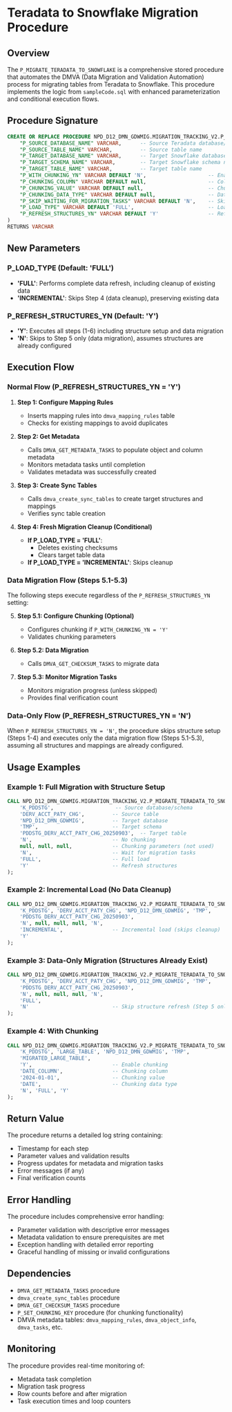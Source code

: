# Teradata to Snowflake Migration Procedure

## Overview

The `P_MIGRATE_TERADATA_TO_SNOWFLAKE` is a comprehensive stored procedure that automates the DMVA (Data Migration and Validation Automation) process for migrating tables from Teradata to Snowflake. This procedure implements the logic from `sampleCode.sql` with enhanced parameterization and conditional execution flows.

## Procedure Signature

```sql
CREATE OR REPLACE PROCEDURE NPD_D12_DMN_GDWMIG.MIGRATION_TRACKING_V2.P_MIGRATE_TERADATA_TO_SNOWFLAKE(
    "P_SOURCE_DATABASE_NAME" VARCHAR,      -- Source Teradata database/schema name
    "P_SOURCE_TABLE_NAME" VARCHAR,         -- Source table name
    "P_TARGET_DATABASE_NAME" VARCHAR,      -- Target Snowflake database name
    "P_TARGET_SCHEMA_NAME" VARCHAR,        -- Target Snowflake schema name
    "P_TARGET_TABLE_NAME" VARCHAR,         -- Target table name
    "P_WITH_CHUNKING_YN" VARCHAR DEFAULT 'N',                    -- Enable chunking (Y/N)
    "P_CHUNKING_COLUMN" VARCHAR DEFAULT null,                    -- Column for chunking
    "P_CHUNKING_VALUE" VARCHAR DEFAULT null,                     -- Chunking value
    "P_CHUNKING_DATA_TYPE" VARCHAR DEFAULT null,                 -- Data type for chunking
    "P_SKIP_WAITING_FOR_MIGRATION_TASKS" VARCHAR DEFAULT 'N',    -- Skip task monitoring (Y/N)
    "P_LOAD_TYPE" VARCHAR DEFAULT 'FULL',                        -- Load type: FULL or INCREMENTAL
    "P_REFRESH_STRUCTURES_YN" VARCHAR DEFAULT 'Y'                -- Refresh structures (Y/N)
)
RETURNS VARCHAR
```

## New Parameters

### P_LOAD_TYPE (Default: 'FULL')
- **'FULL'**: Performs complete data refresh, including cleanup of existing data
- **'INCREMENTAL'**: Skips Step 4 (data cleanup), preserving existing data

### P_REFRESH_STRUCTURES_YN (Default: 'Y')
- **'Y'**: Executes all steps (1-6) including structure setup and data migration
- **'N'**: Skips to Step 5 only (data migration), assumes structures are already configured

## Execution Flow

### Normal Flow (P_REFRESH_STRUCTURES_YN = 'Y')

1. **Step 1: Configure Mapping Rules**
   - Inserts mapping rules into `dmva_mapping_rules` table
   - Checks for existing mappings to avoid duplicates

2. **Step 2: Get Metadata**
   - Calls `DMVA_GET_METADATA_TASKS` to populate object and column metadata
   - Monitors metadata tasks until completion
   - Validates metadata was successfully created

3. **Step 3: Create Sync Tables**
   - Calls `dmva_create_sync_tables` to create target structures and mappings
   - Verifies sync table creation

4. **Step 4: Fresh Migration Cleanup (Conditional)**
   - **If P_LOAD_TYPE = 'FULL'**: 
     - Deletes existing checksums
     - Clears target table data
   - **If P_LOAD_TYPE = 'INCREMENTAL'**: Skips cleanup

### Data Migration Flow (Steps 5.1-5.3) 

The following steps execute regardless of the `P_REFRESH_STRUCTURES_YN` setting:

5. **Step 5.1: Configure Chunking (Optional)**
   - Configures chunking if `P_WITH_CHUNKING_YN = 'Y'`
   - Validates chunking parameters

6. **Step 5.2: Data Migration**
   - Calls `DMVA_GET_CHECKSUM_TASKS` to migrate data

7. **Step 5.3: Monitor Migration Tasks**
   - Monitors migration progress (unless skipped)
   - Provides final verification count

### Data-Only Flow (P_REFRESH_STRUCTURES_YN = 'N')

When `P_REFRESH_STRUCTURES_YN = 'N'`, the procedure skips structure setup (Steps 1-4) and executes only the data migration flow (Steps 5.1-5.3), assuming all structures and mappings are already configured.

## Usage Examples

### Example 1: Full Migration with Structure Setup
```sql
CALL NPD_D12_DMN_GDWMIG.MIGRATION_TRACKING_V2.P_MIGRATE_TERADATA_TO_SNOWFLAKE(
    'K_PDDSTG',                    -- Source database/schema
    'DERV_ACCT_PATY_CHG',         -- Source table
    'NPD_D12_DMN_GDWMIG',         -- Target database
    'TMP',                        -- Target schema
    'PDDSTG_DERV_ACCT_PATY_CHG_20250903',  -- Target table
    'N',                          -- No chunking
    null, null, null,             -- Chunking parameters (not used)
    'N',                          -- Wait for migration tasks
    'FULL',                       -- Full load
    'Y'                           -- Refresh structures
);
```

### Example 2: Incremental Load (No Data Cleanup)
```sql
CALL NPD_D12_DMN_GDWMIG.MIGRATION_TRACKING_V2.P_MIGRATE_TERADATA_TO_SNOWFLAKE(
    'K_PDDSTG', 'DERV_ACCT_PATY_CHG', 'NPD_D12_DMN_GDWMIG', 'TMP', 
    'PDDSTG_DERV_ACCT_PATY_CHG_20250903',
    'N', null, null, null, 'N',
    'INCREMENTAL',                -- Incremental load (skips cleanup)
    'Y'
);
```

### Example 3: Data-Only Migration (Structures Already Exist)
```sql
CALL NPD_D12_DMN_GDWMIG.MIGRATION_TRACKING_V2.P_MIGRATE_TERADATA_TO_SNOWFLAKE(
    'K_PDDSTG', 'DERV_ACCT_PATY_CHG', 'NPD_D12_DMN_GDWMIG', 'TMP', 
    'PDDSTG_DERV_ACCT_PATY_CHG_20250903',
    'N', null, null, null, 'N',
    'FULL',
    'N'                           -- Skip structure refresh (Step 5 only)
);
```

### Example 4: With Chunking
```sql
CALL NPD_D12_DMN_GDWMIG.MIGRATION_TRACKING_V2.P_MIGRATE_TERADATA_TO_SNOWFLAKE(
    'K_PDDSTG', 'LARGE_TABLE', 'NPD_D12_DMN_GDWMIG', 'TMP', 
    'MIGRATED_LARGE_TABLE',
    'Y',                          -- Enable chunking
    'DATE_COLUMN',                -- Chunking column
    '2024-01-01',                 -- Chunking value
    'DATE',                       -- Chunking data type
    'N', 'FULL', 'Y'
);
```

## Return Value

The procedure returns a detailed log string containing:
- Timestamp for each step
- Parameter values and validation results
- Progress updates for metadata and migration tasks
- Error messages (if any)
- Final verification counts

## Error Handling

The procedure includes comprehensive error handling:
- Parameter validation with descriptive error messages
- Metadata validation to ensure prerequisites are met
- Exception handling with detailed error reporting
- Graceful handling of missing or invalid configurations

## Dependencies

- `DMVA_GET_METADATA_TASKS` procedure
- `dmva_create_sync_tables` procedure
- `DMVA_GET_CHECKSUM_TASKS` procedure
- `P_SET_CHUNKING_KEY` procedure (for chunking functionality)
- DMVA metadata tables: `dmva_mapping_rules`, `dmva_object_info`, `dmva_tasks`, etc.

## Monitoring

The procedure provides real-time monitoring of:
- Metadata task completion
- Migration task progress
- Row counts before and after migration
- Task execution times and loop counters 